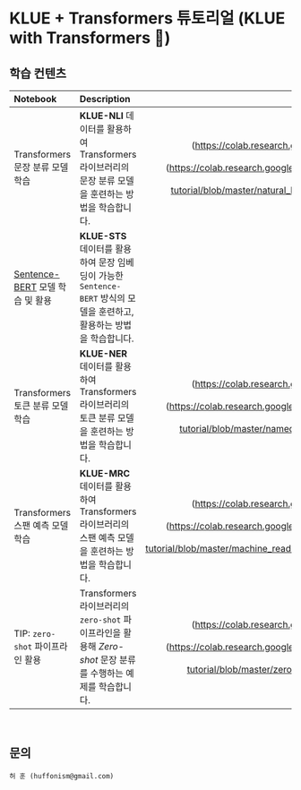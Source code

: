 # KLUE + Transformers 튜토리얼 (KLUE with Transformers 🤗)

## 학습 컨텐츠

| Notebook     |      Description      |   |
|:----------|:-------------|------:|
| Transformers 문장 분류 모델 학습 | **KLUE-NLI** 데이터를 활용하여 Transformers 라이브러리의 문장 분류 모델을 훈련하는 방법을 학습합니다. | (https://colab.research.google.com/assets/colab-badge.svg)](https://colab.research.google.com/github/Huffon/klue-transformers-tutorial/blob/master/natural_language_inference.ipynb) |
| [Sentence-BERT](https://arxiv.org/abs/1908.10084) 모델 학습 및 활용 | **KLUE-STS** 데이터를 활용하여 문장 임베딩이 가능한 `Sentence-BERT` 방식의 모델을 훈련하고, 활용하는 방법을 학습합니다. |[![Open In Colab](https://colab.research.google.com/assets/colab-badge.svg)](https://colab.research.google.com/github/Huffon/klue-transformers-tutorial/blob/master/sentence_transformers.ipynb) |
| Transformers 토큰 분류 모델 학습 | **KLUE-NER** 데이터를 활용하여 Transformers 라이브러리의 토큰 분류 모델을 훈련하는 방법을 학습합니다. | (https://colab.research.google.com/assets/colab-badge.svg)](https://colab.research.google.com/github/Huffon/klue-transformers-tutorial/blob/master/named_entity_recognition.ipynb) |
| Transformers 스팬 예측 모델 학습 | **KLUE-MRC** 데이터를 활용하여 Transformers 라이브러리의 스팬 예측 모델을 훈련하는 방법을 학습합니다. | (https://colab.research.google.com/assets/colab-badge.svg)](https://colab.research.google.com/github/Huffon/klue-transformers-tutorial/blob/master/machine_reading_comprehension.ipynb) |
| TIP: `zero-shot` 파이프라인 활용 | Transformers 라이브러리의 `zero-shot` 파이프라인을 활용해 *Zero-shot* 문장 분류를 수행하는 예제를 학습합니다. | (https://colab.research.google.com/assets/colab-badge.svg)](https://colab.research.google.com/github/Huffon/klue-transformers-tutorial/blob/master/zero_shot_classification.ipynb) |

<br>

## 문의

```
허 훈 (huffonism@gmail.com)
```